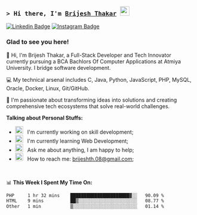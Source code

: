 ### <samp>&gt; Hi there, I'm <a href="https://github.com/Brijesh Thakar" target="_blank">Brijesh Thakar</a> <img src="https://media.giphy.com/media/hvRJCLFzcasrR4ia7z/giphy.gif" width="25"> </samp>

[![Linkedin Badge](https://img.shields.io/badge/-LinkedIn-0e76a8?style=flat-square&logo=Linkedin&logoColor=white)](https://linkedin.com/in/brijesh-thakar-697580357)
[![Instagram Badge](https://img.shields.io/badge/-Instagram-e4405f?style=flat-square&logo=Instagram&logoColor=white)](https://instagram.com/b)

### Glad to see you here!

👋 Hi, I'm Brijesh Thakar, a Full-Stack Developer and Tech Innovator currently pursuing a BCA Bachlors Of Computer Applications at Atmiya University. I bridge software development.

💻 My technical arsenal includes C, Java, Python, JavaScript, PHP, MySQL, Oracle, Docker, Linux, Git/GitHub.

🚀 I'm passionate about transforming ideas into solutions and creating comprehensive tech ecosystems that solve real-world challenges.

**Talking about Personal Stuffs:**

- <img src="https://github.com/Gapur/Gapur/blob/main/assets/developer.gif?raw=true" width="21" />&nbsp;&nbsp; I'm currently working on skill development;
- <img src="https://github.com/Gapur/Gapur/blob/main/assets/lightning.gif?raw=true" width="21" />&nbsp;&nbsp; I'm currently learning Web Development;
- <img src="https://github.com/Gapur/Gapur/blob/main/assets/message.gif?raw=true" width="21" />&nbsp;&nbsp; Ask me about anything, I am happy to help;
- <img src="https://github.com/Gapur/Gapur/blob/main/assets/letterbox.gif?raw=true" width="21" />&nbsp;&nbsp; How to reach me: brijeshth.08@gmail.com;

</br>

📊 **This Week I Spent My Time On:**

<!--START_SECTION:waka-->

```txt
PHP     1 hr 32 mins    ██████████████████████▓░░   90.09 %
HTML    9 mins          ██▒░░░░░░░░░░░░░░░░░░░░░░   08.77 %
Other   1 min           ▒░░░░░░░░░░░░░░░░░░░░░░░░   01.14 %
```

<!--END_SECTION:waka-->
